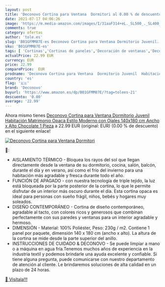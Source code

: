 ```yaml
---
layout: post
title: 'Deconovo Cortina para Ventana  Dormitori al 0.00 % de descuento'
date: 2021-07-17 04:06:26
image: 'https://m.media-amazon.com/images/I/31aaF314+eL._SL500_._SL400_.jpg'
comments: true
category: ofertas
author: 'tole.es'
slug: 'B01GFMM87E-es Deconovo Cortina para Ventana Dormitorio Juvenil...'
sku: 'B01GFMM87E-es'
tags: [ 'Cortinas','Cortinas de paneles','Decoración de ventanas','Decoración del hogar','Hogar y cocina','chocolate','deconovo', ]
actualPrice: 22.99 EUR
currency: EUR
price: 22.99
comparePrice:  EUR
prodname: 'Deconovo Cortina para Ventana  Dormitorio Juvenil  Habitación Matrimonio  Opaca Estilo Moderno  con Ojales  140x180 cm Ancho x Alto   Chocolate  1 Pieza'
country: 'es'
flag: '🇪🇸'
brand: 'Deconovo'
buyurl: 'https://www.amazon.es/dp/B01GFMM87E/?tag=tolees-21'
descuento: '0.00'
average: '22.99'
---
```


Ahora mismo tienes [Deconovo Cortina para Ventana  Dormitorio Juvenil  Habitación Matrimonio  Opaca Estilo Moderno  con Ojales  140x180 cm Ancho x Alto   Chocolate  1 Pieza](https://www.amazon.es/dp/B01GFMM87E/?tag=tolees-21) a 22.99 EUR (original:  EUR) (0.00 %  de descuento) en el siguiente enlace!

[![Deconovo Cortina para Ventana  Dormitori](https://m.media-amazon.com/images/I/31aaF314+eL._SL500_._SL400_.jpg)](https://www.amazon.es/dp/B01GFMM87E/?tag=tolees-21)

🔎:

- AISLAMIENTO TÉRMICO - Bloquea los rayos del sol que llegan directamente desde la ventana de su dormitorio, cocina, salón, balcón, durante el día y en verano, así como el frío del invierno para una habitación más agradable y fresca durante todo el año.
- FUNCIÓN DE APAGADO - con nuestra tecnología de triple tejido, la luz está bloqueada por la parte posterior de la cortina, lo que le permite disfrutar de un interior más oscuro durante el día. Esta cortina opaca es ideal para personas con sueño frágil, niños, bebés y hogares muy soleados.
- DISEÑO CONTEMPORÁNEO - Cortina de diseño contemporáneo, agradable al tacto, con colores ricos y generosos que combinan perfectamente con sus paredes y ventanas para un interior agradable y hermoso.
- DIMENSIÓN - Material: 100% Poliéster, Peso: 230g / m2. Contiene 1 panel por paquete, dimensión 140 x 180 cm (ancho x alto). La altura de la cortina se mide desde la parte superior del anillo.
- INSTRUCCIONES DE CUIDADO & DECONOVO - Se puede limpiar a mano o a máquina en agua fría.Tenemos muchos años de experiencia en la industria textil y podemos brindarle una ayuda excelente y confiable. Si tiene alguna pregunta, puede comunicarse con nuestro departamento de atención al cliente. Le brindaremos soluciones de alta calidad en un plazo de 24 horas.

[🛒 Visítala!!!](https://www.amazon.es/dp/B01GFMM87E/?tag=tolees-21)
